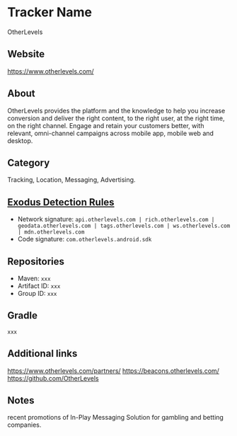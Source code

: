# Tracker Name
OtherLevels

## Website
https://www.otherlevels.com/

## About
OtherLevels provides the platform and the knowledge to help you increase conversion and deliver the right content, to the right user, at the right time, on the right channel. Engage and retain your customers better, with relevant, omni-channel campaigns across mobile app, mobile web and desktop.

## Category
Tracking, Location, Messaging, Advertising.

## [Exodus Detection Rules](https://exodus-privacy.eu.org)
*   Network signature: `api.otherlevels.com | rich.otherlevels.com | geodata.otherlevels.com | tags.otherlevels.com | ws.otherlevels.com | mdn.otherlevels.com`
*   Code signature: `com.otherlevels.android.sdk`

## Repositories
*   Maven: `xxx`
*   Artifact ID: `xxx`
*   Group ID: `xxx`

## Gradle
`xxx`

## Additional links
https://www.otherlevels.com/partners/ https://beacons.otherlevels.com/ https://github.com/OtherLevels

## Notes
recent promotions of In-Play Messaging Solution for gambling and betting companies.
